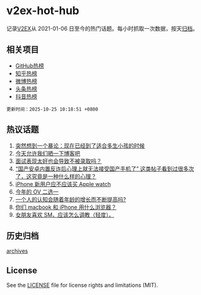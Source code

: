 # v2ex-hot-hub

 记录[V2EX](https://www.v2ex.com/)从 2021-01-06 日至今的热门话题。每小时抓取一次数据，按天[归档](archives)。
 
 ## 相关项目

- [GitHub热榜](https://github.com/lonnyzhang423/github-hot-hub)
- [知乎热榜](https://github.com/lonnyzhang423/zhihu-hot-hub)
- [微博热榜](https://github.com/lonnyzhang423/weibo-hot-hub)
- [头条热榜](https://github.com/lonnyzhang423/toutiao-hot-hub)
- [抖音热榜](https://github.com/lonnyzhang423/douyin-hot-hub)


 `更新时间：2025-10-25 10:18:51 +0800`

## 热议话题

1. [突然想到一个暴论：现在已经到了适合多生小孩的时候](https://www.v2ex.com/t/1168062)
1. [今天允许我们晒一下博客吧](https://www.v2ex.com/t/1168103)
1. [面试表现太好也会导致不被录取吗？](https://www.v2ex.com/t/1168059)
1. [“国产安卓内置反诈后心理上就无法接受国产手机了” 这类帖子看到过很多次了，这究竟是一种什么样的心理？](https://www.v2ex.com/t/1168236)
1. [iPhone 新用户应不应该买 Apple watch](https://www.v2ex.com/t/1168164)
1. [今年的 OV 二选一](https://www.v2ex.com/t/1168113)
1. [一个人的认知会随着年龄的增长而不断提高吗?](https://www.v2ex.com/t/1168137)
1. [你们 macbook 和 iPhone 用什么浏览器？](https://www.v2ex.com/t/1168106)
1. [女朋友喜欢 SM，应该怎么调教（轻度）。](https://www.v2ex.com/t/1168079)

## 历史归档

[archives](archives)

## License

See the [LICENSE](LICENSE) file for license rights and limitations (MIT).
